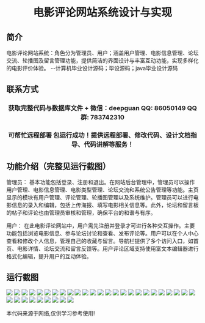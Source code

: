 <p><h1 align="center">电影评论网站系统设计与实现</h1></p>

## 简介
电影评论网站系统：角色分为管理员、用户；涵盖用户管理、电影信息管理、论坛交流、轮播图及留言管理功能，提供简洁的界面设计与丰富互动功能，实现多样化的电影评价体验。    --计算机毕业设计源码；毕设源码；java毕业设计源码


## 联系方式
<p><h3 align="center">获取完整代码与数据库文件 + 微信：deepguan QQ: 86050149 QQ群: 783742310</h3></p>
<p><h3 align="center">可帮忙远程部署 包运行成功！提供远程部署、修改代码、设计文档指导、代码讲解等服务！</h3></p>

## 功能介绍（完整见运行截图）
管理员： 基本功能包括登录、注册和退出。在网站后台管理中，管理员可以操作用户管理、电影信息管理、电影类型管理、论坛交流和系统公告管理等功能。主页显示的模块有用户管理、评论管理、轮播图管理以及系统维护。管理员可以进行电影信息的录入和编辑，包括上传海报、填写电影相关信息等。此外，论坛和留言板的帖子和评论也由管理员审核和管理，确保平台的和谐与有序。

用户： 在此电影评论网站中，用户需先注册并登录才可进行各种交互操作。主要功能包括浏览电影信息、参与论坛讨论和查看、发布评论等。用户可以在个人中心查看和修改个人信息，管理自己的收藏与留言。导航栏提供了多个访问入口，如首页、电影详情、论坛交流和留言反馈等。用户评论区域支持使用富文本编辑器进行格式化编辑，提升用户的互动体验。


## 运行截图
![](https://bs-1329754181.cos.ap-shanghai.myqcloud.com/spring/MovieReviewWebsiteSystemDesignAndImplementation/img/001.jpg)
![](https://bs-1329754181.cos.ap-shanghai.myqcloud.com/spring/MovieReviewWebsiteSystemDesignAndImplementation/img/002.jpg)
![](https://bs-1329754181.cos.ap-shanghai.myqcloud.com/spring/MovieReviewWebsiteSystemDesignAndImplementation/img/003.jpg)
![](https://bs-1329754181.cos.ap-shanghai.myqcloud.com/spring/MovieReviewWebsiteSystemDesignAndImplementation/img/004.jpg)
![](https://bs-1329754181.cos.ap-shanghai.myqcloud.com/spring/MovieReviewWebsiteSystemDesignAndImplementation/img/005.jpg)
![](https://bs-1329754181.cos.ap-shanghai.myqcloud.com/spring/MovieReviewWebsiteSystemDesignAndImplementation/img/006.jpg)
![](https://bs-1329754181.cos.ap-shanghai.myqcloud.com/spring/MovieReviewWebsiteSystemDesignAndImplementation/img/007.jpg)
![](https://bs-1329754181.cos.ap-shanghai.myqcloud.com/spring/MovieReviewWebsiteSystemDesignAndImplementation/img/008.jpg)
![](https://bs-1329754181.cos.ap-shanghai.myqcloud.com/spring/MovieReviewWebsiteSystemDesignAndImplementation/img/009.jpg)
![](https://bs-1329754181.cos.ap-shanghai.myqcloud.com/spring/MovieReviewWebsiteSystemDesignAndImplementation/img/010.jpg)
![](https://bs-1329754181.cos.ap-shanghai.myqcloud.com/spring/MovieReviewWebsiteSystemDesignAndImplementation/img/011.jpg)
![](https://bs-1329754181.cos.ap-shanghai.myqcloud.com/spring/MovieReviewWebsiteSystemDesignAndImplementation/img/012.jpg)
![](https://bs-1329754181.cos.ap-shanghai.myqcloud.com/spring/MovieReviewWebsiteSystemDesignAndImplementation/img/013.jpg)
![](https://bs-1329754181.cos.ap-shanghai.myqcloud.com/spring/MovieReviewWebsiteSystemDesignAndImplementation/img/014.jpg)
![](https://bs-1329754181.cos.ap-shanghai.myqcloud.com/spring/MovieReviewWebsiteSystemDesignAndImplementation/img/015.jpg)
![](https://bs-1329754181.cos.ap-shanghai.myqcloud.com/spring/MovieReviewWebsiteSystemDesignAndImplementation/img/016.jpg)
![](https://bs-1329754181.cos.ap-shanghai.myqcloud.com/spring/MovieReviewWebsiteSystemDesignAndImplementation/img/017.jpg)
![](https://bs-1329754181.cos.ap-shanghai.myqcloud.com/spring/MovieReviewWebsiteSystemDesignAndImplementation/img/018.jpg)
![](https://bs-1329754181.cos.ap-shanghai.myqcloud.com/spring/MovieReviewWebsiteSystemDesignAndImplementation/img/019.jpg)
![](https://bs-1329754181.cos.ap-shanghai.myqcloud.com/spring/MovieReviewWebsiteSystemDesignAndImplementation/img/020.jpg)
![](https://bs-1329754181.cos.ap-shanghai.myqcloud.com/spring/MovieReviewWebsiteSystemDesignAndImplementation/img/021.jpg)
![](https://bs-1329754181.cos.ap-shanghai.myqcloud.com/spring/MovieReviewWebsiteSystemDesignAndImplementation/img/022.jpg)
![](https://bs-1329754181.cos.ap-shanghai.myqcloud.com/spring/MovieReviewWebsiteSystemDesignAndImplementation/img/023.jpg)
![](https://bs-1329754181.cos.ap-shanghai.myqcloud.com/spring/MovieReviewWebsiteSystemDesignAndImplementation/img/024.jpg)
![](https://bs-1329754181.cos.ap-shanghai.myqcloud.com/spring/MovieReviewWebsiteSystemDesignAndImplementation/img/025.jpg)
![](https://bs-1329754181.cos.ap-shanghai.myqcloud.com/spring/MovieReviewWebsiteSystemDesignAndImplementation/img/026.jpg)
![](https://bs-1329754181.cos.ap-shanghai.myqcloud.com/spring/MovieReviewWebsiteSystemDesignAndImplementation/img/027.jpg)
![](https://bs-1329754181.cos.ap-shanghai.myqcloud.com/spring/MovieReviewWebsiteSystemDesignAndImplementation/img/028.jpg)
![](https://bs-1329754181.cos.ap-shanghai.myqcloud.com/spring/MovieReviewWebsiteSystemDesignAndImplementation/img/029.jpg)
![](https://bs-1329754181.cos.ap-shanghai.myqcloud.com/spring/MovieReviewWebsiteSystemDesignAndImplementation/img/030.jpg)
![](https://bs-1329754181.cos.ap-shanghai.myqcloud.com/spring/MovieReviewWebsiteSystemDesignAndImplementation/img/031.jpg)
![](https://bs-1329754181.cos.ap-shanghai.myqcloud.com/spring/MovieReviewWebsiteSystemDesignAndImplementation/img/032.jpg)
![](https://bs-1329754181.cos.ap-shanghai.myqcloud.com/spring/MovieReviewWebsiteSystemDesignAndImplementation/img/033.jpg)
![](https://bs-1329754181.cos.ap-shanghai.myqcloud.com/spring/MovieReviewWebsiteSystemDesignAndImplementation/img/034.jpg)

<p>本代码来源于网络,仅供学习参考使用!</p>
